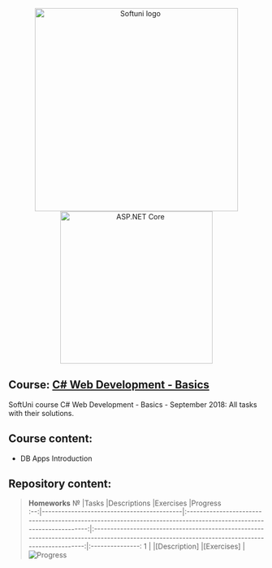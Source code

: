 <p align="center">
	<a href="https://softuni.bg/"><img src="https://www.jobs.bg/assets/logo/2017-09-01/b_6e048c01c340d967f2a6e540e9825d46.png" alt="Softuni logo" width="400" align="center"></a>
	<a href="https://www.asp.net/"><img src="https://codeopinion.com/wp-content/uploads/2018/07/Bitmap-MEDIUM_ASP.NET-Core-Logo_2colors_Square_RGB.png" alt="ASP.NET Core" width="300" align="center"></a>
<p>

## Course: [C# Web Development - Basics](https://softuni.bg/trainings/2086/csharp-web-development-basics-september-2018)
SoftUni course C# Web Development - Basics - September 2018: All tasks with their solutions.

## Course content:
- DB Apps Introduction

## Repository content:

> **Homeworks**
№	|Tasks										|Descriptions																										|Exercises																																		|Progress																														
:--:|-------------------------------------------|:-----------------------------------------------------------------------------------------------------------------:|:---------------------------------------------------------------------------------------------------------------------------------------------:|:---------------:
1	|											|[Description]																										|[Exercises]																																	|![Progress](http://progressed.io/bar/0)

